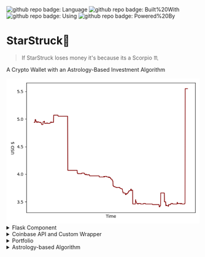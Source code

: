 ![github repo badge: Language](https://img.shields.io/badge/Language-Python-181717?color=blue)  ![github repo badge: Built%20With](https://img.shields.io/badge/Built%20With-Visual%20Studio%20Code-181717?color=blue)  ![github repo badge: Using](https://img.shields.io/badge/Using-Coinbase-181717?color=blue)  ![github repo badge: Powered%20By](https://img.shields.io/badge/Powered%20By-Astrology-181717?color=purple)
# StarStruck🚀

> If StarStruck loses money it's because its a Scorpio ♏️

A Crypto Wallet with an Astrology-Based Investment Algorithm 

<div align="center">
<img src='https://github.com/daminals/StarStruck/blob/master/static/graph/Portfolio.png'>
</div>

<details>
<summary>Flask Component</summary>

 **Layout of the Application** <br/>

<img src="https://github.com/daminals/StarStruck/blob/master/static/markdownResources/layout.png" /> <br/>
The frontend displays user graphs, as well as access to the various coins owned by the user in non-zero wallets. The user has access to their total portfolio, and data on all the coins they own. All web pages are built via the same template, and fed in backend information through Flask.

<br> **JQuery Integration** <br/>
JQuery seamlessly communicates with the Flask backend to effortlessly update the information server side on the firebase database, as well as client side via updating the user graph without reload

<br> **Easily Expandable Routes**  <br/>
The application is structured such that it will update automatically for every coin the user buys. This is because none of the data that is liable to change is static or enumerated, and so the web pages and links are built through Flask's templating system.
<br/>
<br/>
</details>

<details>
<summary>Coinbase API and Custom Wrapper</summary>

**Buying and Selling** <br/>
boring explanation boring explanation boring explanation

<br/>  **Custom Wrapper** <br/>
As many parts of Coinbase's python3 API wrapper did not work as intended, a custom wrapper built to access this data was built. It wraps GET and POST requests within the needed functionality.
<br/>
<br/>
</details>

<details>
<summary> Portfolio </summary>

**Graphing from Firebase** <br/>
Reading and setting data to and from Firebase Real Time Database and using said data in conjunction with Matplotlib to show current graphs of the Portfolio value over time and the individuals coin values over time
<br/>
<br/>

</details>

<details>
<summary> Astrology-based Algorithm </summary>

**Work in Progress** <br/>

<br/></details>
